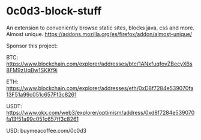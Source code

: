 # 0c0d3-block-stuff
An extension to conveniently browse static sites, blocks java, css and more. Almost unique.
https://addons.mozilla.org/es/firefox/addon/almost-unique/



Sponsor this project:

BTC: https://www.blockchain.com/explorer/addresses/btc/1ANxfuqfovZBecyX6s8FM9zUqBw1SKKf9i

ETH: https://www.blockchain.com/explorer/addresses/eth/0xD8f7284e539070fa13F51a99c051c657Ff3c8261

USDT: https://www.okx.com/web3/explorer/optimism/address/0xd8f7284e539070fa13f51a99c051c657ff3c8261

USD: buymeacoffee.com/0c0d3

